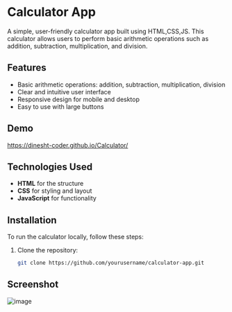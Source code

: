 # Calculator App

A simple, user-friendly calculator app built using HTML,CSS,JS. This calculator allows users to perform basic arithmetic operations such as addition, subtraction, multiplication, and division.

## Features

- Basic arithmetic operations: addition, subtraction, multiplication, division
- Clear and intuitive user interface
- Responsive design for mobile and desktop
- Easy to use with large buttons

## Demo

https://dinesht-coder.github.io/Calculator/

## Technologies Used

- **HTML** for the structure
- **CSS** for styling and layout
- **JavaScript** for functionality

## Installation

To run the calculator locally, follow these steps:

1. Clone the repository:
   ```bash
   git clone https://github.com/yourusername/calculator-app.git

## Screenshot

![image](https://github.com/user-attachments/assets/318300ad-53f5-434c-a949-5cb4c53bba7d)

